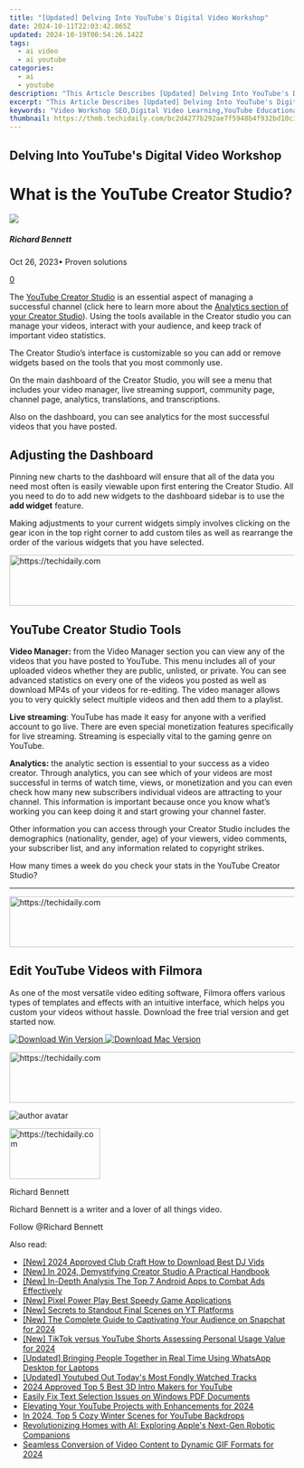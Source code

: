 ```yaml
---
title: "[Updated] Delving Into YouTube's Digital Video Workshop"
date: 2024-10-11T22:03:42.865Z
updated: 2024-10-19T00:54:26.142Z
tags:
  - ai video
  - ai youtube
categories:
  - ai
  - youtube
description: "This Article Describes [Updated] Delving Into YouTube's Digital Video Workshop"
excerpt: "This Article Describes [Updated] Delving Into YouTube's Digital Video Workshop"
keywords: "Video Workshop SEO,Digital Video Learning,YouTube Educational Content,Online Video Training,Media Tech Workshops,EduTech Conference,Webinar Marketing Strategies"
thumbnail: https://thmb.techidaily.com/bc2d4277b292ae7f5948b4f932bd10c3a9f77d53f80591ecadf09ffda8a120cc.jpg
---
```


## Delving Into YouTube's Digital Video Workshop

# What is the YouTube Creator Studio?

![](https://images.wondershare.com/filmora/article-images/richard-bennett.jpg)

##### Richard Bennett

 Oct 26, 2023• Proven solutions

[0](#commentsBoxSeoTemplate)

The [YouTube Creator Studio](https://tools.techidaily.com/wondershare/filmora/download/) is an essential aspect of managing a successful channel (click here to learn more about the [Analytics section of your Creator Studio](https://tools.techidaily.com/wondershare/filmora/download/)). Using the tools available in the Creator studio you can manage your videos, interact with your audience, and keep track of important video statistics.

The Creator Studio’s interface is customizable so you can add or remove widgets based on the tools that you most commonly use.

On the main dashboard of the Creator Studio, you will see a menu that includes your video manager, live streaming support, community page, channel page, analytics, translations, and transcriptions.

Also on the dashboard, you can see analytics for the most successful videos that you have posted.

## Adjusting the Dashboard

Pinning new charts to the dashboard will ensure that all of the data you need most often is easily viewable upon first entering the Creator Studio. All you need to do to add new widgets to the dashboard sidebar is to use the **add widget** feature.

Making adjustments to your current widgets simply involves clicking on the gear icon in the top right corner to add custom tiles as well as rearrange the order of the various widgets that you have selected.

<!-- affiliate ads begin -->
<a href="https://laganoo.pxf.io/c/5597632/1484909/16446" target="_top" id="1484909">
  <img src="//a.impactradius-go.com/display-ad/16446-1484909" border="0" alt="https://techidaily.com" width="728" height="90"/>
</a>
<img height="0" width="0" src="https://laganoo.pxf.io/i/5597632/1484909/16446" style="position:absolute;visibility:hidden;" border="0" />
<!-- affiliate ads end -->

## YouTube Creator Studio Tools

**Video Manager:** from the Video Manager section you can view any of the videos that you have posted to YouTube. This menu includes all of your uploaded videos whether they are public, unlisted, or private. You can see advanced statistics on every one of the videos you posted as well as download MP4s of your videos for re-editing. The video manager allows you to very quickly select multiple videos and then add them to a playlist.

**Live streaming**: YouTube has made it easy for anyone with a verified account to go live. There are even special monetization features specifically for live streaming. Streaming is especially vital to the gaming genre on YouTube.

**Analytics:** the analytic section is essential to your success as a video creator. Through analytics, you can see which of your videos are most successful in terms of watch time, views, or monetization and you can even check how many new subscribers individual videos are attracting to your channel. This information is important because once you know what’s working you can keep doing it and start growing your channel faster.

Other information you can access through your Creator Studio includes the demographics (nationality, gender, age) of your viewers, video comments, your subscriber list, and any information related to copyright strikes.

How many times a week do you check your stats in the YouTube Creator Studio?

---

<!-- affiliate ads begin -->
<a href="https://appsumo.8odi.net/c/5597632/2037338/7443" target="_top" id="2037338">
  <img src="//a.impactradius-go.com/display-ad/7443-2037338" border="0" alt="https://techidaily.com" width="728" height="90"/>
</a>
<img height="0" width="0" src="https://appsumo.8odi.net/i/5597632/2037338/7443" style="position:absolute;visibility:hidden;" border="0" />
<!-- affiliate ads end -->

## Edit YouTube Videos with Filmora

As one of the most versatile video editing software, Filmora offers various types of templates and effects with an intuitive interface, which helps you custom your videos without hassle. Download the free trial version and get started now.

[![Download Win Version](https://images.wondershare.com/filmora/guide/download-btn-win.jpg) ](https://tools.techidaily.com/wondershare/filmora/download/) [![Download Mac Version](https://images.wondershare.com/filmora/guide/download-btn-mac.jpg) ](https://tools.techidaily.com/wondershare/filmora/download/)

<!-- affiliate ads begin -->
<a href="https://zebaoaffiliateprogram.pxf.io/c/5597632/2137973/21526" target="_top" id="2137973">
  <img src="//a.impactradius-go.com/display-ad/21526-2137973" border="0" alt="https://techidaily.com" width="728" height="90"/>
</a>
<img height="0" width="0" src="https://zebaoaffiliateprogram.pxf.io/i/5597632/2137973/21526" style="position:absolute;visibility:hidden;" border="0" />
<!-- affiliate ads end -->

![author avatar](https://images.wondershare.com/filmora/article-images/richard-bennett.jpg)

<!-- affiliate ads begin -->
<a href="https://malaysia-healthcare-travel-council.pxf.io/c/5597632/1576474/17382" target="_top" id="1576474">
  <img src="//a.impactradius-go.com/display-ad/17382-1576474" border="0" alt="https://techidaily.com" width="160" height="90"/>
</a>
<img height="0" width="0" src="https://malaysia-healthcare-travel-council.pxf.io/i/5597632/1576474/17382" style="position:absolute;visibility:hidden;" border="0" />
<!-- affiliate ads end -->

Richard Bennett

Richard Bennett is a writer and a lover of all things video.

Follow @Richard Bennett

<ins class="adsbygoogle"
     style="display:block"
     data-ad-format="autorelaxed"
     data-ad-client="ca-pub-7571918770474297"
     data-ad-slot="1223367746"></ins>

<ins class="adsbygoogle"
     style="display:block"
     data-ad-client="ca-pub-7571918770474297"
     data-ad-slot="8358498916"
     data-ad-format="auto"
     data-full-width-responsive="true"></ins>

<span class="atpl-alsoreadstyle">Also read:</span>
<div><ul>
<li><a href="https://facebook-video-footage.techidaily.com/new-2024-approved-club-craft-how-to-download-best-dj-vids/"><u>[New] 2024 Approved Club Craft How to Download Best DJ Vids</u></a></li>
<li><a href="https://facebook-video-share.techidaily.com/new-in-2024-demystifying-creator-studio-a-practical-handbook/"><u>[New] In 2024, Demystifying Creator Studio A Practical Handbook</u></a></li>
<li><a href="https://youtube-webster.techidaily.com/n-depth-analysis-the-top-7-android-apps-to-combat-ads-effectively/"><u>[New] In-Depth Analysis The Top 7 Android Apps to Combat Ads Effectively</u></a></li>
<li><a href="https://extra-approaches.techidaily.com/new-pixel-power-play-best-speedy-game-applications/"><u>[New] Pixel Power Play Best Speedy Game Applications</u></a></li>
<li><a href="https://youtube-stream.techidaily.com/new-secrets-to-standout-final-scenes-on-yt-platforms/"><u>[New] Secrets to Standout Final Scenes on YT Platforms</u></a></li>
<li><a href="https://snapchat-videos.techidaily.com/new-the-complete-guide-to-captivating-your-audience-on-snapchat-for-2024/"><u>[New] The Complete Guide to Captivating Your Audience on Snapchat for 2024</u></a></li>
<li><a href="https://youtube-webster.techidaily.com/iktok-versus-youtube-shorts-assessing-personal-usage-value-for-2024/"><u>[New] TikTok versus YouTube Shorts Assessing Personal Usage Value for 2024</u></a></li>
<li><a href="https://screen-video-capture.techidaily.com/updated-bringing-people-together-in-real-time-using-whatsapp-desktop-for-laptops/"><u>[Updated] Bringing People Together in Real Time Using WhatsApp Desktop for Laptops</u></a></li>
<li><a href="https://youtube-webster.techidaily.com/ed-youtubed-out-todays-most-fondly-watched-tracks/"><u>[Updated] Youtubed Out Today's Most Fondly Watched Tracks</u></a></li>
<li><a href="https://youtube-webster.techidaily.com/approved-top-5-best-3d-intro-makers-for-youtube/"><u>2024 Approved Top 5 Best 3D Intro Makers for YouTube</u></a></li>
<li><a href="https://win11.techidaily.com/easily-fix-text-selection-issues-on-windows-pdf-documents/"><u>Easily Fix Text Selection Issues on Windows PDF Documents</u></a></li>
<li><a href="https://youtube-webster.techidaily.com/ting-your-youtube-projects-with-enhancements-for-2024/"><u>Elevating Your YouTube Projects with Enhancements for 2024</u></a></li>
<li><a href="https://youtube-webster.techidaily.com/24-top-5-cozy-winter-scenes-for-youtube-backdrops/"><u>In 2024, Top 5 Cozy Winter Scenes for YouTube Backdrops</u></a></li>
<li><a href="https://tech-haven.techidaily.com/revolutionizing-homes-with-ai-exploring-apples-next-gen-robotic-companions/"><u>Revolutionizing Homes with AI: Exploring Apple's Next-Gen Robotic Companions</u></a></li>
<li><a href="https://youtube-webster.techidaily.com/ess-conversion-of-video-content-to-dynamic-gif-formats-for-2024/"><u>Seamless Conversion of Video Content to Dynamic GIF Formats for 2024</u></a></li>
</ul></div>

